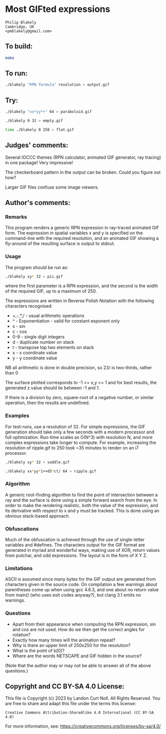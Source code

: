 # Most GIFted expressions

    Philip Blakely  
    Cambridge, UK  
    <pmblakely@gmail.com>  

## To build:

```sh
make
```

## To run:

```sh
./blakely "RPN formula" resolution > output.gif
```

## Try:

```sh
./blakely "xx*yy*+" 64 > paraboloid.gif

./blakely 9 32 > empty.gif

time ./blakely 0 250 > flat.gif
```

## Judges' comments:

Several IOCCC themes (RPN calculator, animated GIF generator, ray tracing) in one package! Very impressive!

The checkerboard pattern in the output can be broken. Could you figure out how?

Larger GIF files confuse some image viewers.

## Author's comments:

### Remarks

This program renders a generic RPN expression in ray-traced animated GIF form.
The expression in spatial variables x and y is specified on the command-line with the required resolution,
and an animated GIF showing a fly-around of the resulting surface is output to stdout.

### Usage

The program should be run as:

```sh
./blakely xy* 32 > pic.gif
```

where the first parameter is a RPN expression, and the second is the width of the required GIF, up to a maximum of 250.

The expressions are written in Reverse Polish Notation with the following characters recognised:

* +,-,\*,/ - usual arithmetic operations
* ^ - Exponentiation - valid for constant exponent only
* s - sin
* c - cos
* 0-9 - single digit integers
* d - duplicate number on stack
* t - transpose top two elements on stack
* x - x coordinate value
* y - y coordinate value

NB all arithmetic is done in double precision, so 23/ is two-thirds, rather than 0

The surface plotted corresponds to -1 <= x,y <= 1 and for best results, the generated z value should lie between -1 and 1.

If there is a division by zero, square-root of a negative number, or similar operation, then the results are undefined.

### Examples

For test-runs, use a resolution of 32. For simple expressions, the GIF generation should take only
a few seconds with a modern processor and full optimization. Run-time scales as O(N^3) with resolution N,
and more complex expressions take longer to compute. For example, increasing the resolution of ripple.gif
to 250 took ~35 minutes to render on an i7 processor.

```sh
./blakely xy* 32 > saddle.gif

./blakely xx*yy*1++d5*ct/ 64 > ripple.gif
```

### Algorithm

A generic root-finding algorithm to find the point of intersection between a ray
and the surface is done using a simple forward search from the eye.
In order to make the rendering realistic, both the value of the expression, and its derivative with respect to x and y must be tracked.
This is done using an obvious stack-based approach.

### Obfuscations

Much of the obfuscation is achieved through the use of single-letter variables and #defines.
The characters output for the GIF format are generated in myriad and wonderful ways, making use
of XOR, return values from putchar, and odd expressions.
The layout is in the form of X Y Z.

### Limitations

ASCII is assumed since many bytes for the GIF output are generated from characters given in the source code.
On compilation a few warnings about parentheses come up when using gcc 4.6.3, and one about no return value from main() (who uses exit codes anyway?),
but clang 3.1 emits no warnings.

### Questions

* Apart from their appearance when computing the RPN expression, sin and cos are not used.
  How do we then get the correct angles for rotation?
* Exactly how many times will the animation repeat?
* Why is there an upper limit of 250x250 for the resolution?
* What is the point of b[0]?
* Where are the words NETSCAPE and GIF hidden in the source?

(Note that the author may or may not be able to answer all of the above questions.)

## Copyright and CC BY-SA 4.0 License:

This file is Copyright (c) 2023 by Landon Curt Noll.  All Rights Reserved.
You are free to share and adapt this file under the terms this license:

    Creative Commons Attribution-ShareAlike 4.0 International (CC BY-SA 4.0)

For more information, see: https://creativecommons.org/licenses/by-sa/4.0/
